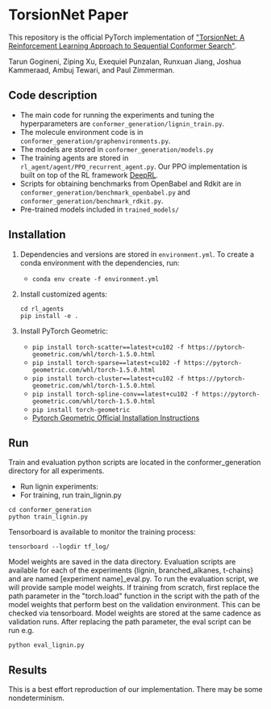 # TorsionNet Paper
This repository is the official PyTorch implementation of ["TorsionNet: A Reinforcement Learning Approach to Sequential Conformer Search"](https://arxiv.org/abs/2006.07078).

Tarun Gogineni, Ziping Xu, Exequiel Punzalan, Runxuan Jiang, Joshua Kammeraad, Ambuj Tewari, and Paul Zimmerman.

## Code description
- The main code for running the experiments and tuning the hyperparameters are `conformer_generation/lignin_train.py`. 
- The molecule environment code is in `conformer_generation/graphenvironments.py`.
- The models are stored in `conformer_generation/models.py`
- The training agents are stored in `rl_agent/agent/PPO_recurrent_agent.py`. Our PPO implementation is built on top of the RL framework [DeepRL](https://github.com/ShangtongZhang/DeepRL).
- Scripts for obtaining benchmarks from OpenBabel and Rdkit are in `conformer_generation/benchmark_openbabel.py` and `conformer_generation/benchmark_rdkit.py`.
- Pre-trained models included in `trained_models/`


## Installation
1. Dependencies and versions are stored in `environment.yml`. To create a conda environment with the dependencies, run:
    - `conda env create -f environment.yml`

2. Install customized agents:
    ```
    cd rl_agents
    pip install -e .
    ```

3. Install PyTorch Geometric:
    - `pip install torch-scatter==latest+cu102 -f https://pytorch-geometric.com/whl/torch-1.5.0.html`
    - `pip install torch-sparse==latest+cu102 -f https://pytorch-geometric.com/whl/torch-1.5.0.html`
    - `pip install torch-cluster==latest+cu102 -f https://pytorch-geometric.com/whl/torch-1.5.0.html`
    - `pip install torch-spline-conv==latest+cu102 -f https://pytorch-geometric.com/whl/torch-1.5.0.html`
    - `pip install torch-geometric`
    - [Pytorch Geometric Official Installation Instructions](https://pytorch-geometric.readthedocs.io/en/latest/notes/installation.html)


## Run
Train and evaluation python scripts are located in the conformer_generation directory for all experiments.
- Run lignin experiments:
 - For training, run train_lignin.py
 ```
 cd conformer_generation
 python train_lignin.py
 ```

Tensorboard is available to monitor the training process:
```
tensorboard --logdir tf_log/
```

Model weights are saved in the data directory. Evaluation scripts are available for each of the experiments {lignin, branched_alkanes, t-chains} and are named [experiment name]_eval.py. To run the evaluation script, we will provide sample model weights. If training from scratch, first replace the path parameter in the "torch.load" function in the script with the path of the model weights that perform best on the validation environment. This can be checked via tensorboard. Model weights are stored at the same cadence as validation runs. After replacing the path parameter, the eval script can be run e.g.
```
python eval_lignin.py
```

## Results
This is a best effort reproduction of our implementation. There may be some nondeterminism.
